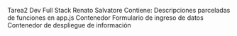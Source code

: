 Tarea2 Dev Full Stack Renato Salvatore
Contiene:
Descripciones parceladas de funciones en app.js
Contenedor Formulario de ingreso de datos
Contenedor de despliegue de información
